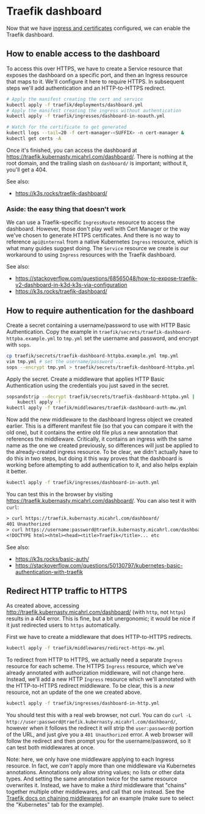 # Traefik dashboard

Now that we have [ingress and certificates](ingress-and-certificates.md) configured,
we can enable the Traefik dashboard.

## How to enable access to the dashboard

To access this over HTTPS, we have to create a Service resource that exposes the dashboard on a specific port,
and then an Ingress resource that maps to it.
We'll configure it here to require HTTPS.
In subsequent steps we'll add authentication and an HTTP-to-HTTPS redirect.

```sh
# Apply the manifest creating the cert and service
kubectl apply -f traefik/deployments/dashboard.yml
# Apply the manifest creating the ingress without authentication
kubectl apply -f traefik/ingresses/dashboard-in-noauth.yml

# Watch for the certificate to get generated
kubectl logs --tail=20 -f cert-manager-<SUFFIX> -n cert-manager &
kubectl get certs -A
```

Once it's finished, you can access the dashboard at <https://traefik.kubernasty.micahrl.com/dashboard/>.
There is nothing at the root domain, and the trailing slash on `dashboard/` is important;
without it, you'll get a 404.

See also:

* <https://k3s.rocks/traefik-dashboard/>

### Aside: the easy thing that doesn't work

We can use a Traefik-specific `IngressRoute` resource to access the dashboard.
However, those don't play well with Cert Manager or the way we've chosen to generate HTTPS certificates.
And there is no way to reference `api@internal` from a native Kubernetes `Ingress` resource,
which is what many guides suggest doing.
The `Service` resource we create is our workaround to using `Ingress` resources with the Traefik dashboard.

See also:

* <https://stackoverflow.com/questions/68565048/how-to-expose-traefik-v2-dashboard-in-k3d-k3s-via-configuration>
* <https://k3s.rocks/traefik-dashboard/>

## How to require authentication for the dashboard

Create a secret containing a username/password to use with HTTP Basic Authentication.
Copy the example in `traefik/secrets/traefik-dashboard-httpba.example.yml` to `tmp.yml`
set the username and password, and encrypt with `sops`.

```sh
cp traefik/secrets/traefik-dashboard-httpba.example.yml tmp.yml
vim tmp.yml # set the username/password ...
sops --encrypt tmp.yml > traefik/secrets/traefik-dashboard-httpba.yml
```

Apply the secret.
Create a middleware that applies HTTP Basic Authentication using the credentials you just saved in the secret.

```sh
sopsandstrip --decrypt traefik/secrets/traefik-dashboard-httpba.yml |
    kubectl apply -f -
kubectl apply -f traefik/middlewares/traefik-dashboard-auth-mw.yml
```

Now add the new middleware to the dashboard Ingress object we created earlier.
This is a different manifest file (so that you can compare it with the old one),
but it contains the entire old file plus a new annotation that references the middleware.
Critically, it contains an ingress with the same name as the one we created previously,
so differences will just be applied to the already-created ingress resource.
To be clear, we didn't actually have to do this in two steps,
but doing it this way proves that the dashboard is working before attempting to add authentication to it,
and also helps explain it better.

```sh
kubectl apply -f traefik/ingresses/dashboard-in-auth.yml
```

You can test this in the browser by visiting <https://traefik.kubernasty.micahrl.com/dashboard/>.
You can also test it with `curl`:

```txt
> curl https://traefik.kubernasty.micahrl.com/dashboard/
401 Unauthorized
> curl https://username:password@traefik.kubernasty.micahrl.com/dashboard/
<!DOCTYPE html><html><head><title>Traefik</title>... etc
```

See also:

* <https://k3s.rocks/basic-auth/>
* <https://stackoverflow.com/questions/50130797/kubernetes-basic-authentication-with-traefik>

## Redirect HTTP traffic to HTTPS

As created above, accessing <http://traefik.kubernasty.micahrl.com/dashboard/> (with `http`, not `https`)
results in a 404 error.
This is fine, but a bit unergonomic;
it would be nice if it just redirected users to `https` automatically.

First we have to create a middleware that does HTTP-to-HTTPS redirects.

```sh
kubectl apply -f traefik/middlewares/redirect-https-mw.yml
```

To redirect from HTTP to HTTPS, we actually need a separate `Ingress` resource for each scheme.
The HTTPS `Ingress` resource, which we've already annotated with authorization middleware, will not change here.
Instead, we'll add a new HTTP `Ingress` resource which we'll annotated with the HTTP-to-HTTPS redirect middleware.
To be clear, this is a _new_ resource, not an update of the one we created above.

```sh
kubectl apply -f traefik/ingresses/dashboard-in-http.yml
```

You should test this with a real web browser, not curl.
You can do `curl -L http://user:password@traefik.kubernasty.micahrl.com/dashboard/`,
however when it follows the redirect it will strip the `user:password@` portion of the URL,
and just give you a `401 Unauthorized` error.
A web browser will follow the redirect and then prompt you for the username/password,
so it can test both middlewares at once.

Note: here, we only have one middleware applying to each Ingress resource.
In fact, we _can't_ apply more than one middleware via Kubernetes annotations.
Annotations only allow string values; no lists or other data types.
And setting the same annotation twice for the same resource overwrites it.
Instead, we have to make a _third_ middleware that "chains" together multiple other middlewares,
and call that one instead.
See the [Traefik docs on chaining middlewares](https://doc.traefik.io/traefik/middlewares/http/chain/)
for an example (make sure to select the "Kubernetes" tab for the example).
